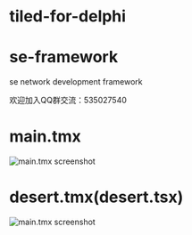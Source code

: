 # tiled-for-delphi

# se-framework
se network development framework

欢迎加入QQ群交流：535027540

# main.tmx
![main.tmx screenshot](https://github.com/se-looper/tiled-for-delphi/tree/master/screenshots/main.png)

# desert.tmx(desert.tsx)
![main.tmx screenshot](https://github.com/se-looper/tiled-for-delphi/tree/master/screenshots/desert.png)
